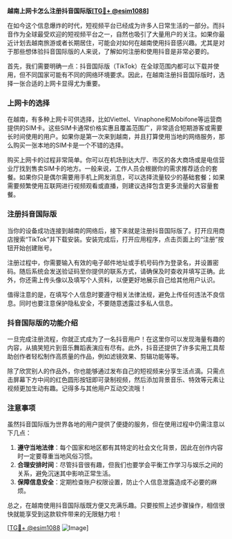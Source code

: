 **越南上网卡怎么注册抖音国际版[[TG💪+ @esim1088](https://t.me/s/esim1088)]**

在如今这个信息爆炸的时代，短视频平台已经成为许多人日常生活的一部分。而抖音作为全球最受欢迎的短视频平台之一，自然也吸引了大量用户的关注。如果你最近计划去越南旅游或者长期居住，可能会对如何在越南使用抖音感兴趣。尤其是对于那些想体验抖音国际版的人来说，了解如何注册和使用抖音是非常必要的。

首先，我们需要明确一点：抖音国际版（TikTok）在全球范围内都可以下载并使用，但不同国家可能有不同的网络环境要求。因此，在越南注册抖音国际版时，选择一张合适的上网卡显得尤为重要。

### 上网卡的选择

在越南，有多种上网卡可供选择，比如Viettel、Vinaphone和Mobifone等运营商提供的SIM卡。这些SIM卡通常价格实惠且覆盖范围广，非常适合短期游客或需要长时间使用的用户。如果你是第一次来到越南，并且打算使用当地的网络服务，那么购买一张本地的SIM卡是一个不错的选择。

购买上网卡的过程非常简单。你可以在机场到达大厅、市区的各大商场或是电信营业厅找到售卖SIM卡的地方。一般来说，工作人员会根据你的需求推荐适合的套餐。如果你只是偶尔需要用手机上网发消息，可以选择流量较少的基础套餐；如果需要频繁使用互联网进行视频观看或直播，则建议选择包含更多流量的大容量套餐。

### 注册抖音国际版

当你的设备成功连接到越南的网络后，接下来就是注册抖音国际版了。打开应用商店搜索“TikTok”并下载安装。安装完成后，打开应用程序，点击页面上的“注册”按钮开始创建账号。

注册过程中，你需要输入有效的电子邮件地址或手机号码作为登录名，并设置密码。随后系统会发送验证码至你提供的联系方式，请确保及时查收并填写正确。此外，你还需上传头像以及填写个人资料，以便更好地展示自己给其他用户认识。

值得注意的是，在填写个人信息时要遵守相关法律法规，避免上传任何违法不良信息。同时也要注意保护隐私安全，不要随意透露过多私人信息。

### 抖音国际版的功能介绍

一旦完成注册流程，你就正式成为了一名抖音用户！在这里你可以发现海量有趣的内容，从搞笑短片到音乐舞蹈表演应有尽有。此外，抖音还提供了许多实用工具帮助创作者轻松制作高质量的作品，例如滤镜效果、剪辑功能等等。

除了欣赏别人的作品外，你也能够通过发布自己的短视频来分享生活点滴。只需点击屏幕下方中间的红色圆形按钮即可录制视频，然后添加背景音乐、特效等元素让视频更加生动有趣。记得多与其他用户互动交流哦！

### 注意事项

虽然抖音国际版为世界各地的用户提供了便捷的服务，但在使用过程中仍需注意以下几点：

1. **遵守当地法律**：每个国家和地区都有其特定的社会文化背景，因此在创作内容时一定要尊重当地风俗习惯。
2. **合理安排时间**：尽管抖音很有趣，但我们也要学会平衡工作学习与娱乐之间的关系，避免沉迷其中影响正常生活。
3. **保障信息安全**：定期检查账户权限设置，防止个人信息泄露造成不必要的麻烦。

总之，在越南使用抖音国际版既方便又充满乐趣。只要按照上述步骤操作，相信很快就能享受到这款软件带来的无限魅力啦！

[[TG💪+ @esim1088](https://t.me/s/esim1088) ![Image](https://i.postimg.cc/4NQfJmqS/Snipaste-2025-05-13-00-14-12.png)]